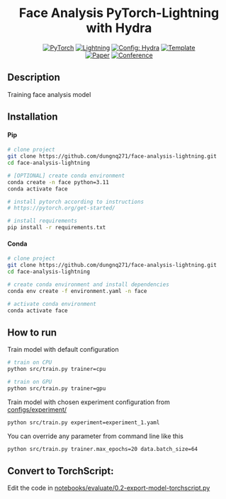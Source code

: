 <div align="center">

# Face Analysis PyTorch-Lightning with Hydra

<a href="https://pytorch.org/get-started/locally/"><img alt="PyTorch" src="https://img.shields.io/badge/PyTorch-ee4c2c?logo=pytorch&logoColor=white"></a>
<a href="https://pytorchlightning.ai/"><img alt="Lightning" src="https://img.shields.io/badge/-Lightning-792ee5?logo=pytorchlightning&logoColor=white"></a>
<a href="https://hydra.cc/"><img alt="Config: Hydra" src="https://img.shields.io/badge/Config-Hydra-89b8cd"></a>
<a href="https://github.com/ashleve/lightning-hydra-template"><img alt="Template" src="https://img.shields.io/badge/-Lightning--Hydra--Template-017F2F?style=flat&logo=github&labelColor=gray"></a><br>
[![Paper](http://img.shields.io/badge/paper-arxiv.1001.2234-B31B1B.svg)](https://www.nature.com/articles/nature14539)
[![Conference](http://img.shields.io/badge/AnyConference-year-4b44ce.svg)](https://papers.nips.cc/paper/2020)

</div>

## Description

Training face analysis model

## Installation

#### Pip

```bash
# clone project
git clone https://github.com/dungnq271/face-analysis-lightning.git
cd face-analysis-lightning

# [OPTIONAL] create conda environment
conda create -n face python=3.11
conda activate face

# install pytorch according to instructions
# https://pytorch.org/get-started/

# install requirements
pip install -r requirements.txt
```

#### Conda

```bash
# clone project
git clone https://github.com/dungnq271/face-analysis-lightning.git
cd face-analysis-lightning

# create conda environment and install dependencies
conda env create -f environment.yaml -n face

# activate conda environment
conda activate face
```

## How to run

Train model with default configuration

```bash
# train on CPU
python src/train.py trainer=cpu

# train on GPU
python src/train.py trainer=gpu
```

Train model with chosen experiment configuration from [configs/experiment/](configs/experiment/)

```bash
python src/train.py experiment=experiment_1.yaml
```

You can override any parameter from command line like this

```bash
python src/train.py trainer.max_epochs=20 data.batch_size=64
```

## Convert to TorchScript:
Edit the code in [notebooks/evaluate/0.2-export-model-torchscript.py]()